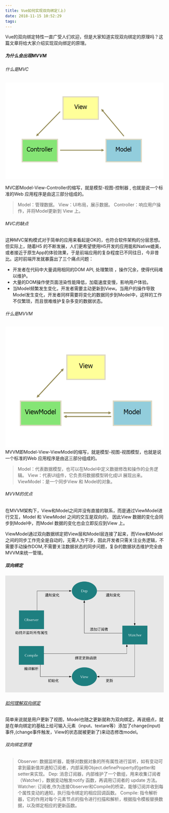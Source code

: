 ```yaml
---
title: Vue如何实现双向绑定(上)
date: 2018-11-15 10:52:29
tags:
---
```

Vue的双向绑定特性一直广受人们欢迎，但是大家知道实现双向绑定的原理吗？这篇文章将给大家介绍实现双向绑定的原理。
<!-- more -->
##### 为什么会出现MVVM
###### 什么是MVC
![](/images/vue/mvc.png)

MVC即Model-View-Controller的缩写，就是模型-视图-控制器 , 也就是说一个标准的Web 应用程序是由这三部分组成的。

> Model：管理数据。
> View：UI布局，展示数据。
> Controller：响应用户操作，并将Model更新到 View 上。

###### MVC的缺点
这种MVC架构模式对于简单的应用来看起是OK的，也符合软件架构的分层思想。 但实际上，随着H5 的不断发展，人们更希望使用H5开发的应用能和Native媲美，或者接近于原生App的体验效果，于是前端应用的复杂程度已不同往日，今非昔比。这时前端开发就暴露出了三个痛点问题：
* 开发者在代码中大量调用相同的DOM API, 处理繁琐 ，操作冗余，使得代码难以维护。
* 大量的DOM操作使页面渲染性能降低，加载速度变慢，影响用户体验。
* 当Model频繁发生变化，开发者需要主动更新到View。当用户的操作导致Model发生变化，开发者同样需要将变化的数据同步到Model中，这样的工作不仅繁琐，而且很难维护复杂多变的数据状态。

###### 什么是MVVM
![](/images/vue/mvvm.png)
MVVM即Model-View-ViewModel的缩写，就是模型-视图-视图模型，也就是说一个标准的Web 应用程序是由这三部分组成的。

> Model：代表数据模型，也可以在Model中定义数据修改和操作的业务逻辑。
> View：代表UI组件，它负责将数据模型转化成UI 展现出来。
> ViewModel：是一个同步View 和 Model的对象。

###### MVVM的优点
在MVVM架构下，View和Model之间并没有直接的联系，而是通过ViewModel进行交互，Model 和 ViewModel 之间的交互是双向的， 因此View 数据的变化会同步到Model中，而Model 数据的变化也会立即反应到View 上。

ViewModel通过双向数据绑定把View层和Model层连接了起来，而View和Model之间的同步工作完全是自动的，无需人为干涉，因此开发者只需关注业务逻辑，不需要手动操作DOM,不需要关注数据状态的同步问题，复杂的数据状态维护完全由MVVM来统一管理。
##### 双向绑定
![](/images/vue/bind.png)
###### [如何理解双向绑定](https://jsfiddle.net/lemon_yw/9a67Lx13/)
简单来说就是用户更新了视图，Model也随之更新就称为双向绑定。再说细点，就是在单向绑定的基础上给可输入元素（input、textare等）添加了change(input)事件,(change事件触发，View的状态就被更新了)来动态修改model。
###### 双向绑定原理
> Observer: 数据监听器，能够对数据对象的所有属性进行监听，如有变动可拿到最新值并通知订阅者，内部采用Object.defineProperty的getter和setter来实现。
> Dep: 消息订阅器，内部维护了一个数组，用来收集订阅者（Watcher），数据变动触发notify 函数，再调用订阅者的 update 方法。
> Watcher: 订阅者,作为连接Observer和Compile的桥梁，能够订阅并收到每个属性变动的通知，执行指令绑定的相应回调函数。
> Compile: 指令解析器，它的作用对每个元素节点的指令进行扫描和解析，根据指令模板替换数据，以及绑定相应的更新函数。





